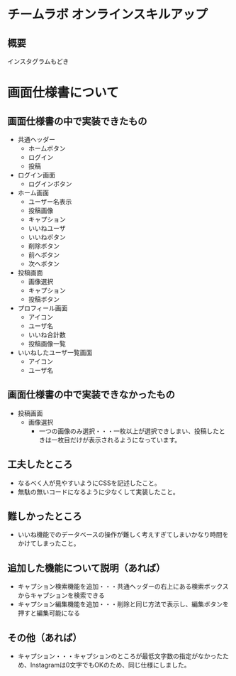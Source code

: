 # チームラボ オンラインスキルアップ
## 概要
インスタグラムもどき

# 画面仕様書について
## 画面仕様書の中で実装できたもの
- 共通ヘッダー
  - ホームボタン
  - ログイン
  - 投稿
- ログイン画面
  - ログインボタン
- ホーム画面
  - ユーザー名表示
  - 投稿画像
  - キャプション
  - いいねユーザ
  - いいねボタン
  - 削除ボタン
  - 前へボタン
  - 次へボタン
- 投稿画面
  - 画像選択
  - キャプション
  - 投稿ボタン
- プロフィール画面
  - アイコン
  - ユーザ名
  - いいね合計数
  - 投稿画像一覧
- いいねしたユーザ一覧画面
  - アイコン
  - ユーザ名

## 画面仕様書の中で実装できなかったもの
- 投稿画面
  - 画像選択
      - 一つの画像のみ選択・・・一枚以上が選択できしまい、投稿したときは一枚目だけが表示されるようになっています。

## 工夫したところ
- なるべく人が見やすいようにCSSを記述したこと。
- 無駄の無いコードになるように少なくして実装したこと。

## 難しかったところ
- いいね機能でのデータベースの操作が難しく考えすぎてしまいかなり時間をかけてしまったこと。

## 追加した機能について説明（あれば）
  - キャプション検索機能を追加・・・共通ヘッダーの右上にある検索ボックスからキャプションを検索できる
  - キャプション編集機能を追加・・・削除と同じ方法で表示し、編集ボタンを押すと編集可能になる

## その他（あれば）
  - キャプション・・・キャプションのところが最低文字数の指定がなかったため、Instagramは0文字でもOKのため、同じ仕様にしました。

